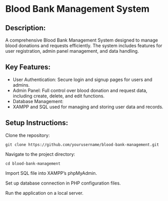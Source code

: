 # Blood Bank Management System

## Description:
A comprehensive Blood Bank Management System designed to manage blood donations and requests efficiently. The system includes features for user registration, admin panel management, and data handling.

## Key Features:

- User Authentication:
  Secure login and signup pages for users and admins.
- Admin Panel:
  Full control over blood donation and request data, including create, delete, and edit functions.
- Database Management:
- XAMPP and SQL used for managing and storing user data and records.

## Setup Instructions:

Clone the repository: 
```
git clone https://github.com/yourusername/blood-bank-management.git
```
Navigate to the project directory: 
```
cd blood-bank-management
```

Import SQL file into XAMPP’s phpMyAdmin.

Set up database connection in PHP configuration files.

Run the application on a local server.
